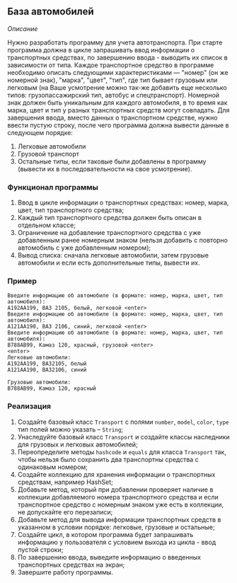 ## База автомобилей

*Описание*

Нужно разработать программу для учета автотранспорта.
При старте программа должна в цикле запрашивать ввод информации о транспортных средствах, по завершению ввода - выводить 
их список в зависимости от типа.
Каждое транспортное средство в программе необходимо описать следующими характеристиками — "номер" (он же номерной знак), 
"марка", "цвет", "тип", где тип бывает грузовым или легковым (на Ваше усмотрение можно так-же добавить еще несколько 
типов: грузопассажирский тип, автобус и спецтранспорт).
Номерной знак должен быть уникальным для каждого автомобиля, в то время как марка, цвет и тип у разных транспортных 
средств могут совпадать.
Для завершения ввода, вместо данных о транспортном средстве, нужно ввести пустую строку, после чего программа должна 
вывести данные в следующем порядке:
1. Легковые автомобили
1. Грузовой транспорт
1. Остальные типы, если таковые были добавлены в программу (вывести их в последовательности на свое усмотрение).

### Функционал программы
1. Ввод в цикле информации о транспортных средствах: номер, марка, цвет, тип транспортного средства;
1. Каждый тип транспортного средства должен быть описан в отдельном классе;
1. Ограничение на добавление транспортного средства с уже добавленным ранее номерным знаком (нельзя добавить с повторно 
   автомобиль с уже добавленным номером);
1. Вывод списка: сначала легковые автомобили, затем грузовые автомобили и если есть дополнительные типы, вывести их.

### Пример
```
Введите информацию об автомобиле (в формате: номер, марка, цвет, тип автомобиля):
А192АА199, ВАЗ 2105, белый, легковой <enter>
Введите информацию об автомобиле (в формате: номер, марка, цвет, тип автомобиля):
А121АА190, ВАЗ 2106, синий, легковой <enter>
Введите информацию об автомобиле (в формате: номер, марка, цвет, тип автомобиля):
B788AB99, Камаз 120, красный, грузовой <enter>
<enter>
Легковые автомобили:
А192АА199, ВАЗ2105, белый
А121АА190, ВАЗ2106, синий

Грузовые автомобили:
B788AB99, Камаз 120, красный
```

### Реализация
1. Создайте базовый класс `Transport` с полями `number`, `model`, `color`, `type` тип полей можно указать – `String`;
2. Унаследуйте базовый класс `Transport` и создайте классы наследники для грузовых и легковых автомобилей;
3. Переопределите методы `hashcode` и `equals` для класса `Transport` так, чтобы нельзя было сохранить два транспортны 
   средства с одинаковым номером;
4. Создайте коллекцию для хранения информации о транспортных средствам, например HashSet;
5. Добавьте метод, который при добавлении проверяет наличие в коллекции добавляемого номера транспортного средства и 
   если транспортное средство с номерным знаком уже есть в коллекции, не допускайте его перезаписи;
6. Добавьте метод для вывода информации транспортных средств в указанном в условии порядке: легковые, грузовые и 
   остальные;
7. Создайте цикл, в котором программа будет запрашивать информацию у пользователя с условием выхода из цикла - ввод 
   пустой строки;
8. По завершению ввода, выведите информацию о введенных транспортных средствах на экран;
9. Завершите работу программы.
